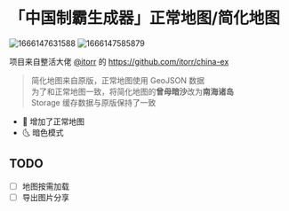 # 「中国制霸生成器」正常地图/简化地图

![1666147631588](https://user-images.githubusercontent.com/44841842/196585386-8b196167-94c2-4b2b-941d-c2fe4176c8f7.png)
![1666147585879](https://user-images.githubusercontent.com/44841842/196585290-8ed6840e-0a5f-40c9-ab56-b1feeb8ec007.png)

项目来自整活大佬 [@itorr](https://github.com/itorr) 的 https://github.com/itorr/china-ex

> 简化地图来自原版，正常地图使用 GeoJSON 数据  
> 为了和正常地图一致，将简化地图的**曾母暗沙**改为**南海诸岛**  
> Storage 缓存数据与原版保持了一致

- 🎉 增加了正常地图
- 🌜 暗色模式

## TODO

- [ ] 地图按需加载
- [ ] 导出图片分享
